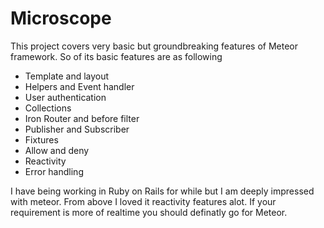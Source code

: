 Microscope
===========

This project covers very basic but groundbreaking features of Meteor framework. So of its basic features are as following 
  - Template and layout 
  - Helpers and Event handler 
  - User authentication 
  - Collections
  - Iron Router and before filter 
  - Publisher and Subscriber 
  - Fixtures 
  - Allow and deny 
  - Reactivity 
  - Error handling
  
 I have being working in Ruby on Rails for while but I am deeply impressed with meteor. From above I loved it reactivity features alot. If your requirement is more of realtime you should definatly go for Meteor.
